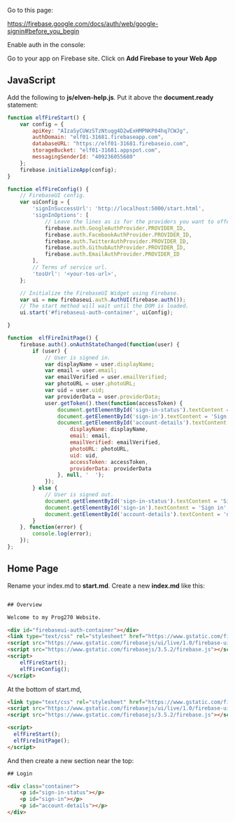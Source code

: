 
Go to this page:

https://firebase.google.com/docs/auth/web/google-signin#before_you_begin

Enable auth in the console:

Go to your app on Firebase site. Click on **Add Firebase to your Web App**
<script src="https://www.gstatic.com/firebasejs/ui/live/1.0/firebase-ui-auth.js"></script>
<link type="text/css" rel="stylesheet" href="https://www.gstatic.com/firebasejs/ui/live/1.0/firebase-ui-auth.css" />

## JavaScript

Add the following to **js/elven-help.js**. Put it above the **document.ready** statement:

```javascript
function elfFireStart() {
    var config = {
        apiKey: "AIzaSyCUWzSTzNtuqg4D2wExHMPNKP04hq7CWJg",
        authDomain: "elf01-31681.firebaseapp.com",
        databaseURL: "https://elf01-31681.firebaseio.com",
        storageBucket: "elf01-31681.appspot.com",
        messagingSenderId: "409236055680"
    };
    firebase.initializeApp(config);
}

function elfFireConfig() {
    // FirebaseUI config.
    var uiConfig = {
        'signInSuccessUrl': 'http://localhost:5000/start.html',
        'signInOptions': [
            // Leave the lines as is for the providers you want to offer your users.
            firebase.auth.GoogleAuthProvider.PROVIDER_ID,
            firebase.auth.FacebookAuthProvider.PROVIDER_ID,
            firebase.auth.TwitterAuthProvider.PROVIDER_ID,
            firebase.auth.GithubAuthProvider.PROVIDER_ID,
            firebase.auth.EmailAuthProvider.PROVIDER_ID
        ],
        // Terms of service url.
        'tosUrl': '<your-tos-url>',
    };

    // Initialize the FirebaseUI Widget using Firebase.
    var ui = new firebaseui.auth.AuthUI(firebase.auth());
    // The start method will wait until the DOM is loaded.
    ui.start('#firebaseui-auth-container', uiConfig);

}

function  elfFireInitPage() {
    firebase.auth().onAuthStateChanged(function(user) {
        if (user) {
            // User is signed in.
            var displayName = user.displayName;
            var email = user.email;
            var emailVerified = user.emailVerified;
            var photoURL = user.photoURL;
            var uid = user.uid;
            var providerData = user.providerData;
            user.getToken().then(function(accessToken) {
                document.getElementById('sign-in-status').textContent = 'Signed in';
                document.getElementById('sign-in').textContent = 'Sign out';
                document.getElementById('account-details').textContent = JSON.stringify({
                    displayName: displayName,
                    email: email,
                    emailVerified: emailVerified,
                    photoURL: photoURL,
                    uid: uid,
                    accessToken: accessToken,
                    providerData: providerData
                }, null, '  ');
            });
        } else {
            // User is signed out.
            document.getElementById('sign-in-status').textContent = 'Signed out';
            document.getElementById('sign-in').textContent = 'Sign in';
            document.getElementById('account-details').textContent = 'null';
        }
    }, function(error) {
        console.log(error);
    });
};
```

## Home Page

Rename your index.md to **start.md**. Create a new **index.md** like this:

```html

## Overview

Welcome to my Prog270 Website.

<div id="firebaseui-auth-container"></div>
<link type="text/css" rel="stylesheet" href="https://www.gstatic.com/firebasejs/ui/live/1.0/firebase-ui-auth.css" />
<script src="https://www.gstatic.com/firebasejs/ui/live/1.0/firebase-ui-auth.js"></script>
<script src="https://www.gstatic.com/firebasejs/3.5.2/firebase.js"></script>        
<script>
    elfFireStart();
    elfFireConfig();
</script>
```

At the bottom of start.md,

```html
<link type="text/css" rel="stylesheet" href="https://www.gstatic.com/firebasejs/ui/live/1.0/firebase-ui-auth.css" />
<script src="https://www.gstatic.com/firebasejs/ui/live/1.0/firebase-ui-auth.js"></script>
<script src="https://www.gstatic.com/firebasejs/3.5.2/firebase.js"></script>        

<script>
  elfFireStart();
  elfFireInitPage();
</script>
```

And then create a new section near the top:

```html
## Login

<div class="container">
    <p id="sign-in-status"></p>
    <p id="sign-in"></p>
    <p id="account-details"></p>
</div>
```

